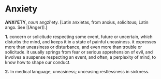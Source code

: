 # Anxiety

**ANXI'ETY**, _noun_ angzi'ety. \[Latin anxietas, from anxius, solicitous; Latin ango. See [[Anger]].\]

**1.** concern or solicitude respecting some event, future or uncertain, which disturbs the mind, and keeps it in a state of painful uneasiness. it expresses more than uneasiness or disturbance, and even more than trouble or solicitude. it usually springs from fear or serious apprehension of evil, and involves a suspense respecting an event, and often, a perplexity of mind, to know how to shape our conduct.

**2.** In medical language, uneasiness; unceasing restlessness in sickness.
